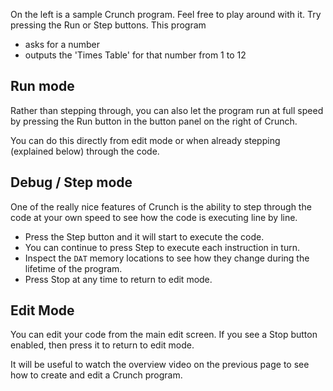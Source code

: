 On the left is a sample Crunch program. Feel free to play around with it. Try pressing the Run or Step buttons. This program 

- asks for a number
- outputs the 'Times Table' for that number from 1 to 12

## Run mode
Rather than stepping through, you can also let the program run at full speed by pressing the Run button in the button panel on the right of Crunch.

You can do this directly from edit mode or when already stepping (explained below) through the code.

## Debug / Step mode
One of the really nice features of Crunch is the ability to step through the code at your own speed to see how the code is executing line by line.

- Press the Step button and it will start to execute the code. 
- You can continue to press Step to execute each instruction in turn. 
- Inspect the `DAT` memory locations to see how they change during the lifetime of the program.
- Press Stop at any time to return to edit mode.


## Edit Mode
You can edit your code from the main edit screen. If you see a Stop button enabled, then press it to return to edit mode.

It will be useful to watch the overview video on the previous page to see how to create and edit a Crunch program.

